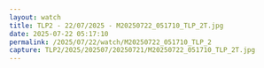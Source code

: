 ```yaml
---
layout: watch
title: TLP2 - 22/07/2025 - M20250722_051710_TLP_2T.jpg
date: 2025-07-22 05:17:10
permalink: /2025/07/22/watch/M20250722_051710_TLP_2
capture: TLP2/2025/202507/20250721/M20250722_051710_TLP_2T.jpg
---
```

